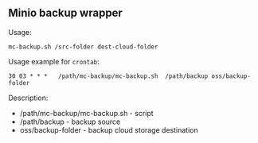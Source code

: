 ## Minio backup wrapper

Usage:
```
mc-backup.sh /src-folder dest-cloud-folder
```

Usage example for `crontab`:
```
30 03 * * *   /path/mc-backup/mc-backup.sh  /path/backup oss/backup-folder
```

Description:
* /path/mc-backup/mc-backup.sh - script
* /path/backup - backup source
* oss/backup-folder - backup cloud storage destination

